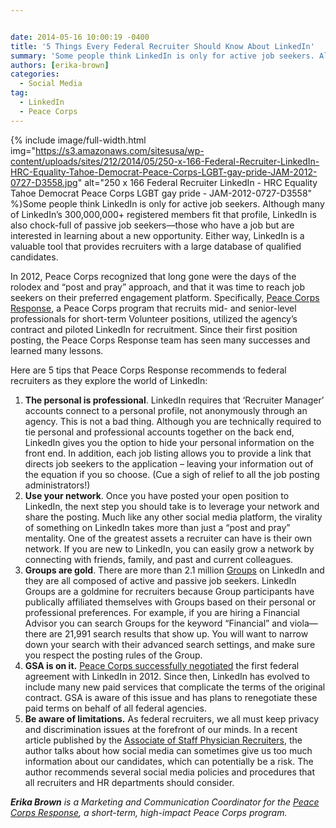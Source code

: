 ```yaml
---


date: 2014-05-16 10:00:19 -0400
title: '5 Things Every Federal Recruiter Should Know About LinkedIn'
summary: 'Some people think LinkedIn is only for active job seekers. Although many of LinkedIn&rsquo;s 300,000,000+ registered members fit that profile, LinkedIn is also chock-full of passive job seekers&mdash;those who have a job but are interested'
authors: [erika-brown]
categories:
  - Social Media
tag:
  - LinkedIn
  - Peace Corps
---
```



{% include image/full-width.html img="https://s3.amazonaws.com/sitesusa/wp-content/uploads/sites/212/2014/05/250-x-166-Federal-Recruiter-LinkedIn-HRC-Equality-Tahoe-Democrat-Peace-Corps-LGBT-gay-pride-JAM-2012-0727-D3558.jpg" alt="250 x 166 Federal Recruiter LinkedIn - HRC Equality Tahoe Democrat Peace Corps LGBT gay pride - JAM-2012-0727-D3558" %}Some people think LinkedIn is only for active job seekers. Although many of LinkedIn’s 300,000,000+ registered members fit that profile, LinkedIn is also chock-full of passive job seekers—those who have a job but are interested in learning about a new opportunity. Either way, LinkedIn is a valuable tool that provides recruiters with a large database of qualified candidates.

In 2012, Peace Corps recognized that long gone were the days of the rolodex and “post and pray” approach, and that it was time to reach job seekers on their preferred engagement platform. Specifically, [Peace Corps Response](http://www.peacecorps.gov/volunteer/response/), a Peace Corps program that recruits mid- and senior-level professionals for short-term Volunteer positions, utilized the agency’s contract and piloted LinkedIn for recruitment. Since their first position posting, the Peace Corps Response team has seen many successes and learned many lessons.

Here are 5 tips that Peace Corps Response recommends to federal recruiters as they explore the world of LinkedIn:

  1. **The personal is professional**. LinkedIn requires that ‘Recruiter Manager’ accounts connect to a personal profile, not anonymously through an agency. This is not a bad thing. Although you are technically required to tie personal and professional accounts together on the back end, LinkedIn gives you the option to hide your personal information on the front end. In addition, each job listing allows you to provide a link that directs job seekers to the application – leaving your information out of the equation if you so choose. (Cue a sigh of relief to all the job posting administrators!)
  2. **Use your network**. Once you have posted your open position to LinkedIn, the next step you should take is to leverage your network and share the posting. Much like any other social media platform, the virality of something on LinkedIn takes more than just a “post and pray” mentality. One of the greatest assets a recruiter can have is their own network. If you are new to LinkedIn, you can easily grow a network by connecting with friends, family, and past and current colleagues.
  3. **Groups are gold**. There are more than 2.1 million [Groups](http://www.linkedin.com/directory/groups/) on LinkedIn and they are all composed of active and passive job seekers. LinkedIn Groups are a goldmine for recruiters because Group participants have publically affiliated themselves with Groups based on their personal or professional preferences. For example, if you are hiring a Financial Advisor you can search Groups for the keyword “Financial” and viola—there are 21,991 search results that show up. You will want to narrow down your search with their advanced search settings, and make sure you respect the posting rules of the Group.
  4. **GSA is on it.** [Peace Corps successfully negotiated](https://www.WHATEVER/resources/negotiated-terms-of-service-agreements/) the first federal agreement with LinkedIn in 2012. Since then, LinkedIn has evolved to include many new paid services that complicate the terms of the original contract. GSA is aware of this issue and has plans to renegotiate these paid terms on behalf of all federal agencies.
  5. **Be aware of limitations.** As federal recruiters, we all must keep privacy and discrimination issues at the forefront of our minds. In a recent article published by the [Associate of Staff Physician Recruiters](http://www.aspr.org/general/custom.asp?page=1023), the author talks about how social media can sometimes give us too much information about our candidates, which can potentially be a risk. The author recommends several social media policies and procedures that all recruiters and HR departments should consider.

_**Erika Brown** is a Marketing and Communication Coordinator for the [Peace Corps Response](http://www.peacecorps.gov/volunteer/response/), a short-term, high-impact Peace Corps program._